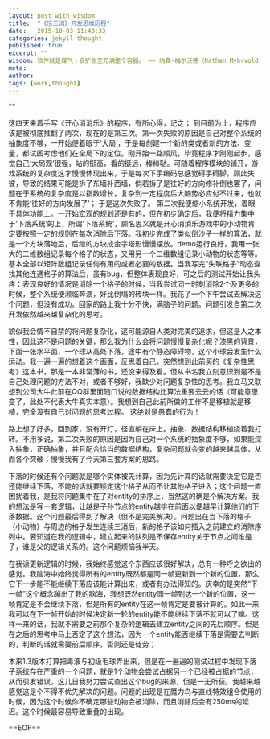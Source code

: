 ```yaml
---
layout: post_with_wisdom
title:  "《乐三消》开发思维历程"
date:   2015-10-03 11:40:33
categories: jekyll thought
published: true
excerpt: ""
wisdom: 软件就是煤气；会扩张至充满整个容器。 —— 纳森·梅尔沃德（Nathan Myhrvold ），微软前CIO
meta: 
author: 
tags: [work,thought]
---
```


**

这四天来着手写《开心消消乐》的程序，有所心得，记之；
到目前为止，程序应该是被彻底推翻了两次，现在的是第三次。第一次失败的原因是自己对整个系统的抽象度不够，一开始便着眼于‘大局’，于是每创建一个新的类或者新的方法、变量，都试图考虑他们在全局下的定位。刚开始一路顺风，毕竟程序才刚刚起步，感觉自己‘大局观’很强，站的挺高，看的挺远，棒棒哒。可随着程序模块的铺开，游戏系统的复杂度这才慢慢体现出来，于是每次下手编码总感觉碍手碍脚，顾此失彼，导致的结果可能是拆了东墙补西墙，倘若拆了是往好的方向修补倒也罢了，问题在于系统的复杂度是以指数增长，复杂到一定程度后大脑势必应付不过来，也就不肯能‘往好的方向发展了’；
于是这次失败了。
第二次我便缩小系统开发，着眼于具体功能上。一开始宏观的规划还是有的，但在初步确定后，我便将精力集中于‘下落系统’的上，所谓‘下落系统’，顾名思义就是开心消消乐游戏中的小动物肯定要按照一定的规则在每次消除后下落。我初步完成了类似倒沙子一样的算法，就是一个方块落地后，后继的方块成金字塔形慢慢摆放。demo运行良好，我用一张大的二维数组记录每个格子的状态，又用另一个二维数组记录小动物的状态等等。基本全部以矩阵数组记录任何有用的或者必要的数据。当我写完“失联格子”动态查找其他连通格子的算法后，虽有bug，但整体表现良好，可之后的测试开始让我头疼：表现良好的情况是消除一个格子的时候，当我尝试同一时刻消除2个及更多的时候，整个系统便濒临奔溃，好比倒塌的砖块一样。我花了一个下午尝试去解决这个问题，但没有成功。回家的路上我十分不快，满脑子的问题。问题引发自第二次开发依然越来越复杂化的思考。

貌似我会情不自禁的将问题复杂化，这可能源自人类对完美的追求，但这是人之本性，因此这不是问题的关键，那么我为什么会将问题慢慢复杂化呢？漆黑的背景，下面一张水平面，一个球从高处下落，途中有个静态障碍物，这个小球会发生什么运动。我一遍一遍的想着这个画面，反思着自己。突然想到此前买的《复杂性思考》这本书，那是一本非常薄的书，还没来得及看。但从书名我立刻意识到是不是自己处理问题的方法不对，或者不够好，我缺少对问题复杂性的思考。我立马又联想到公司大牛此前在QQ群里面随口说的数据结构比算法重要云云的话（可能意思变了，此处不代表大牛真实本意）。我想到自己此前所做的工作不是移植就是移植，完全没有自己对问题的思考过程。 这绝对是愚蠢的行为！ 

路上想了好多，回到家，没有开灯，径直躺在床上。抽象、数据结构移植绕着我打转。不用多说，第二次失败的原因是因为自己对一个系统的抽象度不够，如果能深入抽象，正确抽象，并且配合恰当的数据结构，复杂问题就会变的越来越具体，从而各个突破；慢慢我有了今天第三套方案的思路。

下落的时候还有个问题就是哪个实体被先计算，因为先计算的话就需要决定它是否还能继续下落，不能的话就要锁定这个格子从而不让其他格子进入；这个问题一直困扰着我，是我将问题集中在了对entity的排序上，当然这的确是个解决方案。我的想法是写一套逻辑，让越是子孙节点的entity越排在前面以便越早计算他们的下落数据。这个问题最后得到了解决（但不是完美解决）。问题出在当下落的格子（小动物）与周边的格子发生连续三消后，新的格子该如何插入之前建立的消除序列中。要知道在我的逻辑中，建立起来的队列是不保存entity关于节点之间谁是子，谁是父的逻辑关系的。这个问题烦恼我半天。

在我读更新逻辑的时候，我始终感觉这个东西应该很好解决，总有一种呼之欲出的感觉。我脑海中始终觉得所有的entity既然都是同一帧更新到一个新的位置，那么它下一步能不能继续下落应该能计算出来，或者有办法得知的。庆幸的是突然“下一帧”这个概念蹦出了我的脑海，我想既然entity同一帧到达一个新的位置，这一帧肯定是不会继续下落，但是所有的entity在这一帧肯定是要被计算的。如此一来我可以在下一帧开始的时候决定新一轮的entity能不能继续下落不就可以了嘛。这样一来的话，我就不需要之前那个复杂的逻辑去建立entity之间的先后顺序。但是在之后的思考中马上否定了这个想法，因为一个entity能否继续下落是需要去判断的，判断的话就需要前后顺序，否则还是徒劳；


本来1.3版本打算把毒液与初级毛球弄出来，但是在一遍遍的测试过程中发现下落子系统存在严重的一个问题，就是1个动物会尝试占据另一个已经被占据的节点，从而引发错误。这几日我努力尝试查出这个bug的来源，但是一无所获。我越来越感觉这是个不得不优先解决的问题。问题的出现是在魔力鸟与直线特效组合使用的时候，因为这个时候你不确定哪些动物会被消除，而且消除后会有250ms的延迟。这个时候最容易导致重叠的出现。


==EOF==
